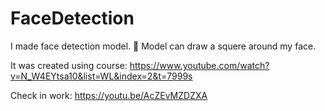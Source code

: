 # FaceDetection
I made face detection model. 🫠
Model can draw a squere around my face. 

It was created using course: https://www.youtube.com/watch?v=N_W4EYtsa10&list=WL&index=2&t=7999s

Check in work: https://youtu.be/AcZEvMZDZXA
